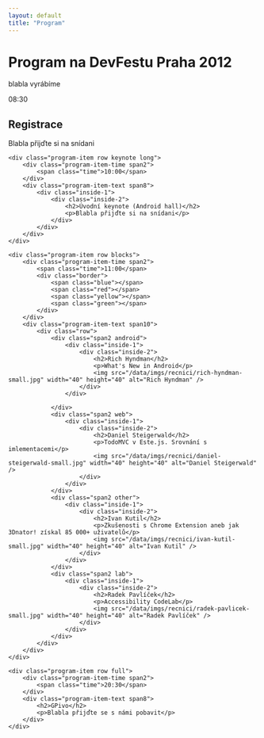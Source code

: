 ```yaml
---
layout: default
title: "Program"
---
```



Program na DevFestu Praha 2012
==============================

blabla vyrábíme

<section id="program">
	<div class="program-item row full">
		<div class="program-item-time span2">
			<span class="time">08:30</span>
		</div>
		<div class="program-item-text span8">
			<h2>Registrace</h2>
			<p>Blabla přijďte si na snídani</p>
		</div>
	</div>

	<div class="program-item row keynote long">
		<div class="program-item-time span2">
			<span class="time">10:00</span>
		</div>
		<div class="program-item-text span8">
			<div class="inside-1">
				<div class="inside-2">
					<h2>Úvodní keynote (Android hall)</h2>
					<p>Blabla přijďte si na snídani</p>
				</div>
			</div>			
		</div>
	</div>

	<div class="program-item row blocks">
		<div class="program-item-time span2">
			<span class="time">11:00</span>
			<div class="border">
				<span class="blue"></span>
				<span class="red"></span>
				<span class="yellow"></span>
				<span class="green"></span>
			</div>
		</div>
		<div class="program-item-text span10">
			<div class="row">
				<div class="span2 android">
					<div class="inside-1">
						<div class="inside-2">
							<h2>Rich Hyndman</h2>
							<p>What's New in Android</p>
							<img src="/data/imgs/recnici/rich-hyndman-small.jpg" width="40" height="40" alt="Rich Hyndman" />
						</div>
					</div>
					
				</div>
				<div class="span2 web">
					<div class="inside-1">
						<div class="inside-2">
							<h2>Daniel Steigerwald</h2>
							<p>TodoMVC v Este.js. Srovnání s imlementacemi</p>
							<img src="/data/imgs/recnici/daniel-steigerwald-small.jpg" width="40" height="40" alt="Daniel Steigerwald" />
						</div>
					</div>
				</div>
				<div class="span2 other">
					<div class="inside-1">
						<div class="inside-2">
							<h2>Ivan Kutil</h2>
							<p>Zkušenosti s Chrome Extension aneb jak 3Dnator! získal 85 000+ uživatelů</p>
							<img src="/data/imgs/recnici/ivan-kutil-small.jpg" width="40" height="40" alt="Ivan Kutil" />
						</div>
					</div>
				</div>
				<div class="span2 lab">
					<div class="inside-1">
						<div class="inside-2">
							<h2>Radek Pavlíček</h2>
							<p>Accessibility CodeLab</p>
							<img src="/data/imgs/recnici/radek-pavlicek-small.jpg" width="40" height="40" alt="Radek Pavlíček" />
						</div>
					</div>
				</div>
			</div>
		</div>
	</div>

	<div class="program-item row full">
		<div class="program-item-time span2">
			<span class="time">20:30</span>
		</div>
		<div class="program-item-text span8">
			<h2>GPivo</h2>
			<p>Blabla přijďte se s námi pobavit</p>
		</div>
	</div>

</section>
